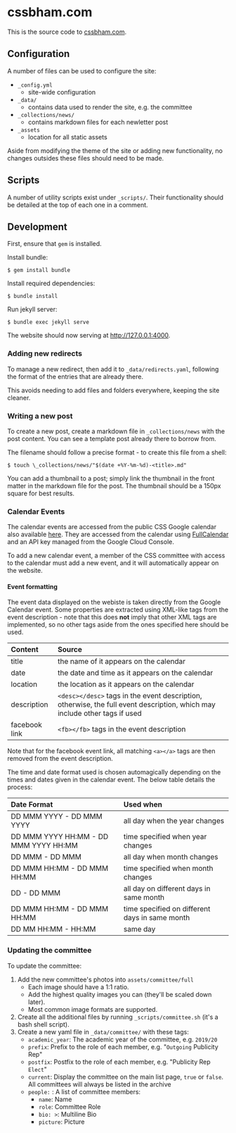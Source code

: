 # cssbham.com

This is the source code to [cssbham.com](https://cssbham.com).

## Configuration

A number of files can be used to configure the site:

- `_config.yml`
    - site-wide configuration
- `_data/`
    - contains data used to render the site, e.g. the committee
- `_collections/news/`
    - contains markdown files for each newletter post
- `_assets`
    - location for all static assets

Aside from modifying the theme of the site or adding new functionality, no
changes outsides these files should need to be made.

## Scripts

A number of utility scripts exist under `_scripts/`. Their functionality
should be detailed at the top of each one in a comment.

## Development

First, ensure that `gem` is installed.

Install bundle:

    $ gem install bundle

Install required dependencies:

    $ bundle install

Run jekyll server:

    $ bundle exec jekyll serve

The website should now serving at http://127.0.0.1:4000.

### Adding new redirects

To manage a new redirect, then add it to `_data/redirects.yaml`, following
the format of the entries that are already there.

This avoids needing to add files and folders everywhere, keeping the site
cleaner.

### Writing a new post

To create a new post, create a markdown file in `_collections/news` with the
post content. You can see a template post already there to borrow from.

The filename should follow a precise format - to create this file from a
shell:

    $ touch \_collections/news/"$(date +%Y-%m-%d)-<title>.md"

You can add a thumbnail to a post; simply link the thumbnail in the front
matter in the markdown file for the post. The thumbnail should be a 150px
square for best results.

### Calendar Events

The calendar events are accessed from the public CSS Google calendar also
available [here][calendar]. They are accessed from the calendar using
[FullCalendar][fullcalendar] and an API key managed from the Google Cloud
Console.

To add a new calendar event, a member of the CSS committee with access to the
calendar must add a new event, and it will automatically appear on the
website.

#### Event formatting

The event data displayed on the webiste is taken directly from the Google
Calendar event. Some properties are extracted using XML-like tags from the
event description - note that this does **not** imply that other XML tags are
implemented, so no other tags aside from the ones specified here should be
used.

| Content       | Source                                                                                                                     |
|:--------------|:---------------------------------------------------------------------------------------------------------------------------|
| title         | the name of it appears on the calendar                                                                                     |
| date          | the date and time as it appears on the calendar                                                                            |
| location      | the location as it appears on the calendar                                                                                 |
| description   | `<desc></desc>` tags in the event description, otherwise, the full event description, which may include other tags if used |
| facebook link | `<fb></fb>` tags in the event description                                                                                  |

Note that for the facebook event link, all matching `<a></a>` tags are then
removed from the event description.

The time and date format used is chosen automagically depending on the times
and dates given in the calendar event. The below table details the process:

| Date Format                           | Used when                                      |
| :------------------------------------ | :--------------------------------------------- |
| DD MMM YYYY - DD MMM YYYY             | all day when the year changes                  |
| DD MMM YYYY HH:MM - DD MMM YYYY HH:MM | time specified when year changes               |
| DD MMM - DD MMM                       | all day when month changes                     |
| DD MMM HH:MM - DD MMM HH:MM           | time specified when month changes              |
| DD - DD MMM                           | all day on different days in same month        |
| DD MMM HH:MM - DD MMM HH:MM           | time specified on different days in same month |
| DD MM HH:MM - HH:MM                   | same day                                       |

### Updating the committee

To update the committee:

1. Add the new committee's photos into `assets/committee/full`
    - Each image should have a 1:1 ratio.
    - Add the highest quality images you can (they'll be scaled down later).
    - Most common image formats are supported.
2. Create all the additional files by running `_scripts/committee.sh` (it's a
   bash shell script).
3. Create a new yaml file in `_data/committee/` with these tags:
   * `academic_year`: The academic year of the committee, e.g. `2019/20`
   * `prefix`: Prefix to the role of each member, e.g. \"`Outgoing` Publicity Rep\"
   * `postfix`: Postfix to the role of each member, e.g. \"Publicity Rep `Elect`\"
   * `current`: Display the committee on the main list page, `true` or `false`. All committees will always be listed in the archive
   * `people:` : A list of committee members:
      * `name`: Name
      * `role`: Committee Role
      * `bio: >`: Multiline Bio
      * `picture`: Picture


[calendar]: https://calendar.google.com/calendar/embed?src=kg5v9k480jn2qahpmq33h8g7cs%40group.calendar.google.com&ctz=Europe%2FLondon
[fullcalendar]: https://fullcalendar.io/

